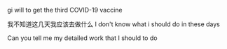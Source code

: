 gi will to get the third  COVID-19 vaccine



我不知道这几天我应该去做什么 I don't know what i should do in these days

Can you tell me my detailed work that I should to do
